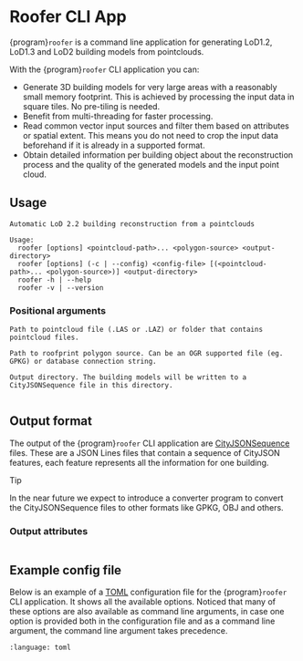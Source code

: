 # Roofer CLI App

{program}`roofer` is a command line application for generating LoD1.2, LoD1.3 and LoD2 building models from pointclouds.

With the {program}`roofer` CLI application you can:

+ Generate 3D building models for very large areas with a reasonably small memory footprint. This is achieved by processing the input data in square tiles. No pre-tiling is needed.
+ Benefit from multi-threading for faster processing.
+ Read common vector input sources and filter them based on attributes or spatial extent. This means you do not need to crop the input data beforehand if it is already in a supported format.
+ Obtain detailed information per building object about the reconstruction process and the quality of the generated models and the input point cloud.


## Usage
```{code-block} text
Automatic LoD 2.2 building reconstruction from a pointclouds

Usage:
  roofer [options] <pointcloud-path>... <polygon-source> <output-directory>
  roofer [options] (-c | --config) <config-file> [(<pointcloud-path>... <polygon-source>)] <output-directory>
  roofer -h | --help
  roofer -v | --version
```

### Positional arguments

```{option} <pointcloud-path>
Path to pointcloud file (.LAS or .LAZ) or folder that contains pointcloud files.
```

```{option} <polygon-source>
Path to roofprint polygon source. Can be an OGR supported file (eg. GPKG) or database connection string.
```

```{option} <output-directory>
Output directory. The building models will be written to a CityJSONSequence file in this directory.
```

```{include} cli-options.md
```

## Output format
The output of the {program}`roofer` CLI application are [CityJSONSequence](https://www.cityjson.org/cityjsonseq/) files. These are a JSON Lines files that contain a sequence of CityJSON features, each feature represents all the information for one building.

> [!TIP]
>  In the near future we expect to introduce a converter program to convert the CityJSONSequence files to other formats like GPKG, OBJ and others.

### Output attributes
```{include} output-attributes.md
```

## Example config file
Below is an example of a [TOML](https://toml.io/en/) configuration file for the {program}`roofer` CLI application. It shows all the available options. Noticed that many of these options are also available as command line arguments, in case one option is provided both in the configuration file and as a command line argument, the command line argument takes precedence.

```{literalinclude} example_full.toml
:language: toml
```
